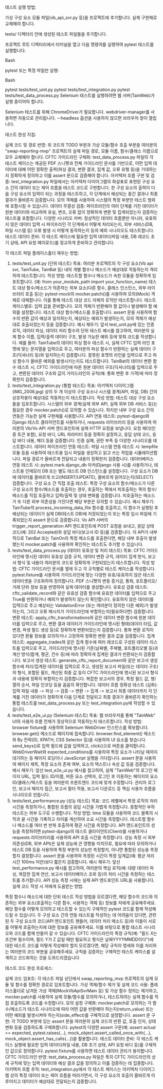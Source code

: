 테스트 실행 방법:

가상 구성 요소 모듈 파일(vb_api_svr.py 등)을 프로젝트에 추가합니다. 실제 구현체로 교체해야 합니다.

tests/ 디렉터리 안에 생성된 테스트 파일들을 추가합니다.

프로젝트 루트 디렉터리에서 터미널을 열고 다음 명령어를 실행하여 pytest 테스트를 실행합니다.

Bash

pytest
또는 특정 파일만 실행:

Bash

pytest tests/test_unit.py
pytest tests/test_integration.py
pytest tests/test_data_process.py
Selenium 테스트를 실행하려면 웹 서버(TainWeb)가 실행 중이어야 합니다.

Selenium 테스트를 위해 ChromeDriver가 필요합니다. webdriver-manager를 사용하면 자동으로 관리됩니다. --headless 옵션을 사용하지 않으면 브라우저 창이 열립니다.


테스트 완성 지침:

실제 코드 및 경로 반영: 위 코드의 TODO 부분과 가상 모듈/함수 호출 부분을 여러분의 "swap-reporting-mvp" 프로젝트의 실제 파일 경로, 모듈 이름, 함수/클래스 이름으로 모두 교체해야 합니다.
CFTC 가이드라인 구체화: test_data_process.py 파일의 각 테스트 케이스는 제공된 PDF 스니펫과 전체 가이드라인 문서를 기반으로, 어떤 입력 데이터에 대해 어떤 정확한 출력(파싱 결과, 변환 결과, 집계 값, 오류 유형 등)을 기대하는지 정확하게 정의하고 이를 assert 문으로 검증해야 합니다.
아키텍처 흐름 구현 및 검증: test_integration.py 파일에서는 아키텍처 다이어그램의 화살표로 표현된 구성 요소 간의 데이터 또는 제어 흐름을 테스트 코드로 구현합니다. 한 구성 요소의 출력이 다음 구성 요소의 입력이 되는 과정을 테스트하고, 각 단계에서 예상되는 중간 결과나 최종 결과가 올바른지 검증합니다. 모의 객체를 사용하여 시스템의 특정 부분만 테스트 범위에 포함시킬 수 있습니다.
데이터 무결성 검증: 파이프라인의 여러 단계를 거친 데이터가 원본 데이터와 비교하여 유실, 변조, 오류 없이 정확하게 변환 및 집계되었는지 검증하는 테스트를 포함합니다.
다양한 시나리오 커버: 정상적인 데이터 흐름뿐만 아니라, 유효하지 않은 데이터 입력 시 파이프라인 각 단계에서 어떻게 처리되는지, 외부 서비스(DB, 파일 시스템 등) 오류 발생 시 어떻게 동작하는지 등의 예외 시나리오도 테스트합니다.
테스트 데이터 준비: 각 테스트 케이스에 필요한 입력 데이터(파일 내용, DB 레코드 초기 상태, API 요청 페이로드)를 정교하게 준비하고 관리합니다.


각 테스트 파일 플레이스홀더 채우는 방법:

1. tests/test_unit.py (단위 테스트)
목표: 여러분 프로젝트의 각 구성 요소(Vb api svr, TainTube, TainBat 등) 내의 개별 함수나 메소드가 예상대로 작동하는지 격리하여 테스트합니다.
작성 방법:
테스트할 함수나 메소드가 속한 모듈을 정확하게 임포트합니다. (예: from your_module_path import your_function_name)
테스트 대상 함수/메소드가 의존하는 외부 요소(다른 함수, 클래스 인스턴스, 외부 라이브러리 호출 등)는 pytest-mock의 mocker.patch()를 사용하여 모의(Mock) 객체로 대체합니다. 이를 통해 테스트 대상 코드 자체의 로직만 테스트합니다.
테스트 케이스별로:
입력 값을 준비합니다.
모의 객체가 반환해야 할 값이나 발생해야 할 예외를 설정합니다.
테스트 대상 함수/메소드를 호출합니다.
assert 문을 사용하여 함수의 반환 값이 예상과 일치하는지, 예상되는 예외가 발생하는지, 모의 객체가 예상대로 호출되었는지 등을 검증합니다.
예시 채우기: 앞서 test_unit.py에 있는 인증 로직, 데이터 파싱, 데이터 처리 함수의 단위 테스트 예시를 참고하여, 여러분의 실제 함수 이름, 입력/출력 데이터 구조, 발생 가능한 예외 등에 맞춰 코드를 작성합니다. 예를 들어:
TainTube의 데이터 파싱 함수 테스트 시, 실제 CFTC 입력 라인 포맷에 맞는 문자열을 입력으로 주고, 여러분의 파싱 함수가 반환하는 실제 데이터 구조(딕셔너리 등)와 일치하는지 검증합니다. 잘못된 포맷의 라인을 입력으로 주고 파싱 함수가 올바른 예외를 발생시키는지도 테스트합니다.
TainBat의 데이터 변환 함수 테스트 시, CFTC 가이드라인에 따른 원본 데이터 구조(딕셔너리)를 입력으로 주고, 변환된 데이터 구조와 값이 가이드라인의 규칙(예: 통화 변환 후 가격)에 따라 정확한지 검증합니다.
2. tests/test_integration.py (통합 테스트)
목표: 아키텍처 다이어그램(IMG_2008.jpg) 상의 두 개 이상의 구성 요소나 시스템 경계(API, 파일, DB) 간의 상호작용이 예상대로 작동하는지 테스트합니다.
작성 방법:
테스트 대상 구성 요소들을 임포트합니다.
시스템의 외부 경계(실제 외부 API, 실제 외부 DB 서비스 등)는 필요한 경우 mocker.patch()로 모의할 수 있습니다. 하지만 내부 구성 요소 간의 연동은 가능한 실제 구현체를 사용합니다.
API 연동 테스트: pytest-django와 Django 테스트 클라이언트를 사용하거나, requests 라이브러리 등을 사용하여 여러분의 Vb/Vo API 서버 엔드포인트에 실제 HTTP 요청을 보냅니다. 요청 헤더(인증 토큰 포함), 요청 바디, URL 파라미터 등을 정확히 설정하고, 응답 상태 코드, 응답 바디 내용, 헤더 등을 검증합니다. 인증 실패, 권한 부족 등 다양한 시나리오를 테스트합니다.
데이터 파이프라인 연동 테스트:
파일 시스템 연동 테스트 시: tempfile 모듈 등을 사용하여 테스트용 임시 파일을 생성하고 읽고 쓰는 작업을 시뮬레이션합니다. 파일 경로가 올바르게 전달되고 내용이 정확한지 검증합니다.
데이터베이스 연동 테스트 시: pytest.mark.django_db 마커(Django 사용 시)를 사용하거나, 테스트용 인메모리 DB 또는 별도 테스트 DB 인스턴스를 설정합니다. 구성 요소가 DB에 데이터를 올바르게 쓰고(INSERT/UPDATE), 올바르게 읽어오는지(SELECT) 검증합니다.
구성 요소 간 직접 호출 테스트: 특정 구성 요소의 함수/메소드가 다른 구성 요소의 함수/메소드를 호출하는 경우, 호출하는 쪽에서 피호출하는 쪽의 함수/메소드를 직접 호출하고 입력/출력 및 상태 변화를 검증합니다. 피호출하는 메소드가 또 다른 외부 의존성을 가진다면 해당 부분은 모의할 수 있습니다.
예시 채우기:
TainTube의 process_incoming_data_file 함수를 호출하고, 이 함수가 실행된 후 예상되는 데이터가 실제 DB(테스트 DB)에 저장되었는지 또는 특정 임시 파일에 기록되었는지 assert 문으로 검증합니다.
Vo API 서버의 trigger_report_generation API 엔드포인트에 POST 요청을 보내고, 응답 상태 코드(예: 202 Accepted)와 응답 바디(보고서 ID 등)를 검증합니다. 이 API가 내부적으로 TainBat 또는 TainOn의 특정 메소드를 호출한다면, 해당 내부 호출이 발생했는지 mocker.patch를 사용하여 확인하는 테스트도 추가할 수 있습니다.
3. tests/test_data_process.py (데이터 유효성 및 처리 테스트)
목표: CFTC 가이드라인에 명시된 데이터 유효성 검증 규칙, 데이터 변환 규칙, 데이터 집계 방식, 보고서 형식 및 내용이 여러분의 코드로 정확하게 구현되었는지 테스트합니다.
작성 방법:
CFTC 가이드라인 문서를 옆에 두고 각 규칙별로 테스트 케이스를 작성합니다.
pytest.fixture를 사용하여 가이드라인에 맞는 다양한 유효/유효하지 않은 테스트 데이터셋을 구조화하여 정의합니다. PDF 스니펫의 변동 증거금, 통화, 포트폴리오/거래 단위 정보 등을 반영하여 실제 데이터를 생성합니다.
유효성 검증 테스트: cftc_validate_record와 같은 유효성 검증 함수에 유효한 데이터를 입력으로 주고 True를 반환하거나 예외가 발생하지 않는지 확인합니다. 유효하지 않은 데이터를 입력으로 주고 예상되는 ValidationError (또는 여러분이 정의한 다른 예외)가 발생하는지, 그리고 오류 메시지가 가이드라인에 부합하는지(필요하다면) 검증합니다.
변환 테스트: apply_cftc_transformations와 같은 데이터 변환 함수에 원본 데이터를 입력으로 주고, 변환 결과 데이터가 가이드라인에 명시된 형태(데이터 타입, 값 변경, 파생 필드 생성 등)로 정확하게 변환되었는지 검증합니다. 통화 변환 로직이 있다면 환율 정보를 모의하거나 고정하여 정확한 변환 결과 값을 검증합니다.
집계 테스트: aggregate_trades와 같은 집계 함수에 여러 레코드로 구성된 데이터 리스트를 입력으로 주고, 가이드라인에 명시된 기준(날짜별, 주체별, 포트폴리오별 등)과 계산 방식(합계, 평균, 건수 등)에 따라 정확하게 집계된 결과가 반환되는지 검증합니다.
보고서 생성 테스트: generate_cftc_report_document와 같은 보고서 생성 함수에 처리/집계된 데이터를 입력으로 주고, 생성된 보고서 파일(또는 데이터 구조)의 형식, 포함된 필드, 계산된 최종 값 등이 CFTC 가이드라인에 명시된 보고서 형식과 내용에 정확히 부합하는지 검증합니다. 복잡한 보고서의 경우, 특정 필드 값, 행/열의 순서, 파일 인코딩 등을 꼼꼼히 확인합니다.
데이터 흐름 정확성 테스트 (심화): 입력 파일 내용 -> 파싱 -> 검증 -> 변환 -> 집계 -> 보고서 최종 데이터까지 각 단계를 거친 데이터가 정확하게 다음 단계로 전달되고 최종 결과가 올바른지 확인하는 통합 테스트를 test_data_process.py 또는 test_integration.py에 작성할 수 있습니다.
4. tests/test_e2e_ui.py (Selenium 테스트)
목표: 웹 브라우저를 통해 "TainWeb" UI의 사용자 흐름 전체가 정상적으로 작동하는지 테스트합니다.
작성 방법:
browser fixture를 사용하여 Selenium WebDriver 인스턴스를 확보합니다.
browser.get() 메소드로 페이지에 접속합니다.
browser.find_element() 메소드와 By 전략(ID, XPATH, CSS Selector 등)을 사용하여 UI 요소를 찾습니다.
send_keys()로 입력 필드에 값을 입력하고, click()으로 버튼을 클릭합니다.
WebDriverWait와 expected_conditions를 사용하여 특정 요소가 나타날 때까지 대기하는 등 페이지 로딩이나 JavaScript 실행을 기다립니다.
assert 문을 사용하여 페이지 제목, 특정 요소의 존재 여부, 요소의 텍스트나 속성 값 등을 검증합니다.
예시 채우기: 앞선 test_e2e_ui.py 예시를 참고하여, 실제 "TainWeb"의 로그인 페이지 URL, 입력 필드 ID/이름, 버튼 요소 선택자, 로그인 후 이동하는 페이지의 요소 ID/클래스/텍스트 등을 여러분의 프론트엔드 코드에 맞게 수정합니다. 관리자 로그인, 보고서 페이지 접근, 보고서 필터 적용, 보고서 다운로드 등 핵심 사용자 흐름을 시나리오로 만듭니다.
5. tests/test_performance.py (성능 테스트)
목표: 코드 레벨에서 특정 로직의 처리 시간을 측정하거나, 통합된 흐름의 응답 시간을 가볍게 측정합니다. 종합적인 부하 테스트는 외부 도구로 수행합니다.
작성 방법:
time 모듈을 사용하여 코드 블록의 시작과 끝 시간을 기록하고 차이를 계산하여 소요 시간을 측정합니다.
테스트할 함수나 메소드를 여러 번 반복 호출하여 평균 시간을 측정합니다.
API 엔드포인트의 성능을 측정하려면 pytest-django의 테스트 클라이언트(Client)를 사용하거나 requests 라이브러리를 사용하여 API 호출 시간을 측정합니다.
성능 측정 시 외부 의존성(DB, 외부 API)은 실제 성능에 큰 영향을 미치므로, 필요에 따라 모의하거나 테스트 DB 등을 사용하여 특정 부분의 성능만 측정할지, 아니면 통합된 성능을 측정할지 결정합니다.
assert 문을 사용하여 측정된 시간이 특정 임계값(예: 평균 처리 시간 100ms 미만)보다 짧은지 검증합니다.
예시 채우기: 앞선 test_performance.py 예시를 참고하여, 여러분의 핵심 로직(예: 대량 데이터 파싱, 복잡한 집계 연산, 보고서 데이터베이스 조회 등)의 처리 시간을 측정하는 테스트를 추가합니다. API 성능 측정 시에는 실제 API 엔드포인트 URL을 사용합니다.
실제 코드 작성 시 저에게 도움받는 방법:

특정 함수나 메소드에 대한 단위 테스트 작성 방법을 모르겠다면, 해당 함수의 코드와 의존하는 외부 요소(호출하는 다른 함수, 사용하는 객체 등) 정보를 저에게 공유해주세요. 해당 함수를 어떻게 모의하고 테스트할 수 있는지 구체적인 pytest 코드를 함께 작성해 드릴 수 있습니다.
두 구성 요소 간의 연동 테스트를 작성하는 데 어려움이 있다면, 관련된 두 구성 요소의 코드(API 엔드포인트 핸들러, 데이터 처리 메소드 등)와 이들이 서로를 어떻게 호출하는지에 대한 정보를 공유해주세요. 이를 바탕으로 통합 테스트 시나리오와 코드를 함께 만들어 갈 수 있습니다.
CFTC 가이드라인의 특정 규칙(예: "필드 X는 조건부 필수이며, 필드 Y가 Z 값일 때만 필요하고 형식은 날짜YYYYMMDD이다")에 대한 테스트 코드를 어떻게 작성해야 할지 모르겠다면, 해당 규칙의 명세와 이를 처리하는 여러분의 코드 부분을 공유해주세요. 규칙을 검증하는 구체적인 테스트 케이스를 설계하고 코드화하는 것을 도와드리겠습니다

테스트 코드 완성 프로세스:

실제 코드 임포트: 각 테스트 파일 상단에서 swap_reporting_mvp 프로젝트의 실제 모듈 및 함수를 정확한 경로로 임포트합니다.
가상 객체/함수 제거 및 실제 코드 사용: 플레이스홀더로 남겨둔 가상 객체(MockVbApiSvrMain 등) 및 가상 함수 정의는 제거하고, mocker.patch를 사용하여 실제 모듈/함수를 모의하거나, 테스트하려는 실제 함수를 직접 호출하도록 코드를 수정합니다.
모의 설정 구체화: mocker.patch로 모의하는 각 함수/메소드가 테스트 시나리오에 따라 어떤 값을 반환해야 하는지(return_value) 또는 어떤 예외를 발생시켜야 하는지(side_effect)를 구체적으로 설정합니다.
assert 문 구현: 각 TODO 부분에 있는 assert 문을 여러분의 실제 코드의 반환 값, 호출 인자, 상태 변화 등을 검증하도록 구체화합니다. pytest의 다양한 assert 구문(예: assert actual == expected, pytest.raises(...), mock_object.assert_called_once_with(...), mock_object.assert_has_calls(...))을 활용합니다.
테스트 데이터 준비: 각 테스트 케이스 실행에 필요한 입력 데이터(파일 내용, DB 초기 상태, API 요청 바디 등)를 구체적인 값으로 정의합니다. pytest.fixture를 사용하면 테스트 데이터 관리가 용이합니다.
CFTC 가이드라인 반영: test_data_process.py 파일은 특히 CFTC 가이드라인의 상세 규칙에 맞는 입력 데이터와 예상 결과 값을 정의하고 이를 검증하는 데 집중합니다.
아키텍처 흐름 추적: test_integration.py에서 각 테스트 케이스는 아키텍처 다이어그램 상의 특정 데이터 또는 제어 흐름을 따라가면서, 각 구성 요소의 호출이 올바르게 이루어지고 데이터가 예상대로 전달되는지 검증합니다.

